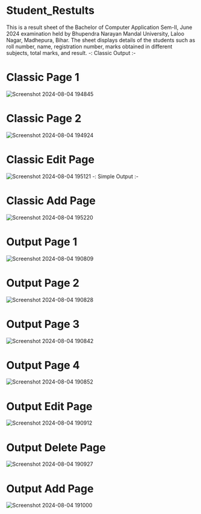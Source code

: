 # Student_Restults
This is a result sheet of the Bachelor of Computer Application Sem-II, June 2024 examination held by Bhupendra Narayan Mandal University, Laloo Nagar, Madhepura, Bihar. The sheet displays details of the students such as roll number, name, registration number, marks obtained in different subjects, total marks, and result.
                                 -:  Classic Output  :-
# Classic Page 1 
![Screenshot 2024-08-04 194845](https://github.com/user-attachments/assets/72f69e0b-842d-48bb-b5d5-c43032453a3c)
# Classic Page 2 
![Screenshot 2024-08-04 194924](https://github.com/user-attachments/assets/7b435e7a-d792-4a5e-ac35-7696ac659527)
# Classic Edit Page
![Screenshot 2024-08-04 195121](https://github.com/user-attachments/assets/ccd5f1ef-fc7a-4c7f-9139-7efe2af73407)
                                  -: Simple Output :-
# Classic Add Page 
![Screenshot 2024-08-04 195220](https://github.com/user-attachments/assets/29819aee-26c1-4cb1-9460-1efd1905d57a)
# Output Page 1
![Screenshot 2024-08-04 190809](https://github.com/user-attachments/assets/27e0aa98-9410-4aab-b6c3-296a05d7a0f5)

# Output Page 2
![Screenshot 2024-08-04 190828](https://github.com/user-attachments/assets/cbb7021f-5e84-41fb-b154-6286d8b58bc5)

# Output Page 3
![Screenshot 2024-08-04 190842](https://github.com/user-attachments/assets/fa2abde5-5e31-409e-8ae7-d183b950baeb)

# Output Page 4
![Screenshot 2024-08-04 190852](https://github.com/user-attachments/assets/ad6528e8-a5d5-4135-ae40-30aa622acf4a)

# Output Edit Page
![Screenshot 2024-08-04 190912](https://github.com/user-attachments/assets/5d1b4066-983c-4ea7-ab1f-55d8bb97d56e)

# Output Delete Page
![Screenshot 2024-08-04 190927](https://github.com/user-attachments/assets/fffc670c-2bba-4eda-914f-748e257388ad)

# Output Add Page
![Screenshot 2024-08-04 191000](https://github.com/user-attachments/assets/d79ec29c-a12e-47d7-934e-2b49c80ca409)








